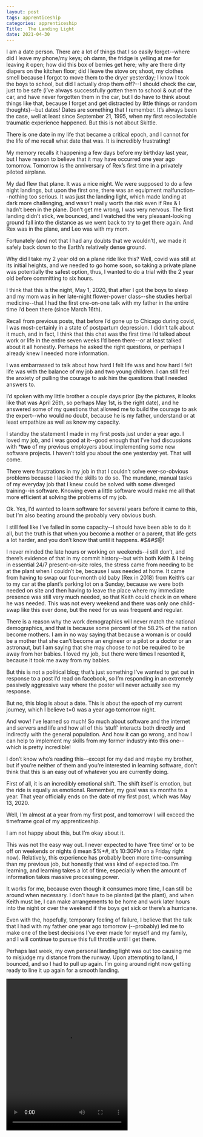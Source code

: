 ```yaml
---
layout: post 
tags: apprenticeship
categories: apprenticeship
Title:  The Landing Light
date: 2021-04-30
---
```


I am a date person.  There are a lot of things that I so easily forget--where did I leave my phone/my keys; oh damn, the fridge is yelling at me for leaving it open; how did this box of berries get here; why are there dirty diapers on the kitchen floor; did I leave the stove on; shoot, my clothes smell because I forgot to move them to the dryer yesterday; I know I took the boys to school, but did I actually drop them off?--I should check the car, just to be safe (i’ve always successfully gotten them to school & out of the car, and have never forgotten them in the car, but I do have to think about things like that, because I forget and get distracted by little things or random thoughts)--but dates!  Dates are something that I remember.  It’s always been the case, well at least since September 21, 1995, when my first recollectable traumatic experience happened.  But this is not about Skittle.

There is one date in my life that became a critical epoch, and I cannot for the life of me recall what date that was.  It is incredibly frustrating!

My memory recalls it happening a few days before my birthday last year, but I have reason to believe that it may have occurred one year ago tomorrow.  Tomorrow is the anniversary of Rex’s first time in a privately piloted airplane.

My dad flew that plane.  It was a nice night.  We were supposed to do a few night landings, but upon the first one, there was an equipment malfunction--nothing too serious.  It was just the landing light, which made landing at dark more challenging, and wasn’t really worth the risk even if Rex & I hadn’t been in the plane.  Don’t get me wrong, I was very nervous.   The first landing didn’t stick, we bounced, and I watched the very pleasant-looking ground fall into the distance as we went back to try to get there again.  And Rex was in the plane, and Leo was with my mom.

Fortunately (and not that I had any doubts that we wouldn’t), we made it safely back down to the Earth’s relatively dense ground.

Why did I take my 2 year old on a plane ride like this?  Well, covid was still at its initial heights, and we needed to go home soon, so taking a private plane was potentially the safest option, thus, I wanted to do a trial with the 2 year old before committing to six hours.

I think that this is the night, May 1, 2020, that after I got the boys to sleep and my mom was in her late-night flower-power class--she studies herbal medicine--that I had the first one-on-one talk with my father in the entire time i’d been there (since March 16th).

Recall from previous posts, that before I’d gone up to Chicago during covid, I was most-certainly in a state of postpartum depression.  I didn’t talk about it much, and in fact, I think that this chat was the first time I’d talked about work or life in the entire seven weeks I’d been there--or at least talked about it all honestly.  Perhaps he asked the right questions, or perhaps I already knew I needed more information.

I was embarrassed to talk about how hard I felt life was and how hard I felt life was with the balance of my job and two young children.  I can still feel the anxiety of pulling the courage to ask him the questions that I needed answers to.

I’d spoken with my little brother a couple days prior (by the pictures, it looks like that was April 26th, so perhaps May 1st, is the right date), and he answered some of my questions that allowed me to build the courage to ask the expert--who would no doubt, because he is my father, understand or at least empathize as well as know my capacity.

I standby the statement I made in my first posts just under a year ago.  I loved my job, and i was good at it--good enough that I’ve had discussions with ***two** of my previous employers about implementing some new software projects.  I haven’t told you about the one yesterday yet.  That will come.

There were frustrations in my job in that I couldn’t solve ever-so-obvious problems because I lacked the skills to do so.  The mundane, manual tasks of my everyday job that I knew could be solved with some diverged training--in software.  Knowing even a little software would make me all that more efficient at solving the problems of my job.

Ok.  Yes, I’d wanted to learn software for several years before it came to this, but I’m also beating around the probably very obvious bush.

I still feel like I’ve failed in some capacity--I should have been able to do it all, but the truth is that when you become a mother or a parent, that life gets a lot harder, and you don’t know that until it happens.  #*$&#$*@!

I never minded the late hours or working on weekends--i still don’t, and there’s evidence of that in my commit history--but with both Keith & I being in essential 24/7 present-on-site roles, the stress came from needing to be at the plant when I couldn’t be, because I was needed at home.  It came from having to swap our four-month old baby (Rex in 2018) from Keith’s car to my car at the plant’s parking lot on a Sunday, because we were both needed on site and then having to leave the place where my immediate presence was still very much needed, so that Keith could check in on where he was needed.  This was not every weekend and there was only one child-swap like this ever done, but the need for us was frequent and regular.

There is a reason why the work demographics will never match the national demographics, and that is because some percent of the 58.2% of the nation become mothers.  I am in no way saying that because a woman is or could be a mother that she can’t become an engineer or a pilot or a doctor or an astronaut, but I am saying that she may choose to not be required to be away from her babies.  I loved my job, but there were times I resented it, because it took me away from my babies.

But this is not a political blog; that’s just something I’ve wanted to get out in response to a post I’d read on facebook, so I’m responding in an extremely passively aggressive way where the poster will never actually see my response.

But no, this blog is about a date.  This is about the epoch of my current journey, which I believe t=0 was a year ago tomorrow night.

And wow!  I’ve learned so much!  So much about software and the internet and servers and life and how all of this ‘stuff’ interacts both directly and indirectly with the general population.  And how it can go wrong, and how I can help to implement my skills from my former industry into this one--which is pretty incredible!

I don’t know who’s reading this--except for my dad and maybe my brother, but if you’re neither of them and you’re interested in learning software, don’t think that this is an easy out of whatever you are currently doing.

First of all, it is an incredibly emotional shift.  The shift itself is emotion, but the ride is equally as emotional.  Remember, my goal was six months to a year.  That year officially ends on the date of my first post, which was May 13, 2020.

Well, I’m almost at a year from my first post, and tomorrow I will exceed the timeframe goal of my apprenticeship.

I am not happy about this, but I’m okay about it.

This was not the easy way out.  I never expected to have ‘free time’ or to be off on weekends or nights (i mean $%*#, it’s 10:30PM on a Friday right now).  Relatively, this experience has probably been more time-consuming than my previous job, but honestly that was kind of expected too.  I’m learning, and learning takes a lot of time, especially when the amount of information takes massive processing power.

It works for me, because even though it consumes more time, I can still be around when necessary.  I don’t have to be planted (at the plant), and when Keith must be, I can make arrangements to be home and work later hours into the night or over the weekend if the boys get sick or there’s a hurricane.

Even with the, hopefully, temporary feeling of failure, I believe that the talk that I had with my father one year ago tomorrow (--probably) led me to make one of the best decisions I’ve ever made for myself and my family, and I will continue to pursue this full throttle until I get there.  

Perhaps last week, my own personal landing light was out too causing me to misjudge my distance from the runway.  Upon attempting to land, I bounced, and so I had to pull up again.  I’m going around right now getting ready to line it up again for a smooth landing.


<video src="https://maniginam.github.io/apprenticeship/pics&vids/RexFirstPlaneRide.MOV" width="320" height="400" controls></video>